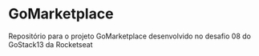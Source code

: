 # GoMarketplace
Repositório para o projeto GoMarketplace desenvolvido no desafio 08 do GoStack13 da Rocketseat

